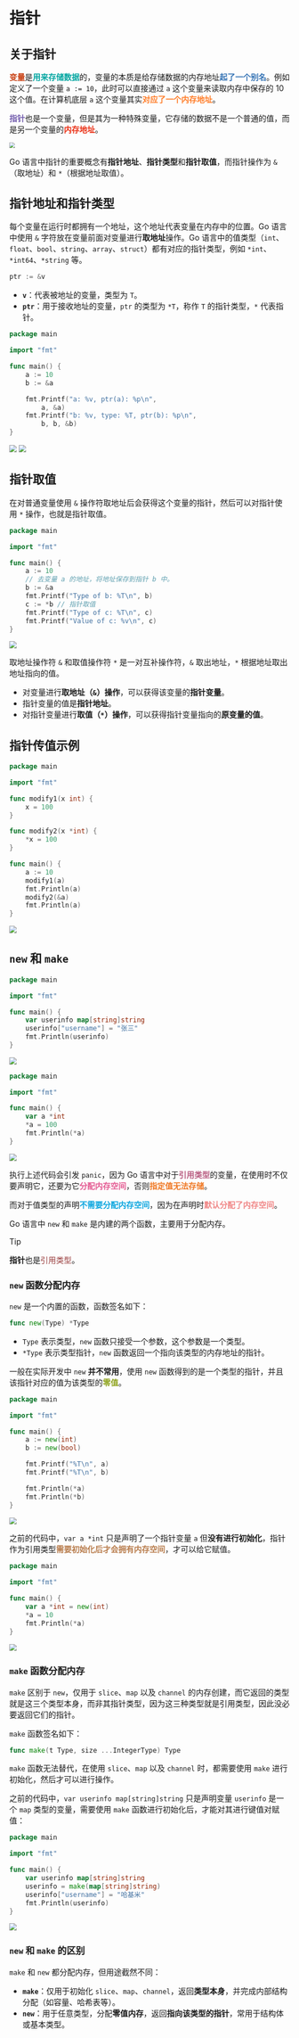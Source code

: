 # 指针

## 关于指针

<span style="color:#C83F12; font-weight:bold">变量</span>是<span style="color:#03A6A1; font-weight:bold">用来存储数据</span>的，变量的本质是给存储数据的内存地址<span style="color:#3674B5; font-weight:bold">起了一个别名</span>。例如定义了一个变量 `a := 10`，此时可以直接通过 `a` 这个变量来读取内存中保存的 10 这个值。在计算机底层 `a` 这个变量其实<span style="color:#FF7D29; font-weight:bold">对应了一个内存地址</span>。

<span style="color:#725CAD; font-weight:bold">指针</span>也是一个变量，但是其为一种特殊变量，它存储的数据不是一个普通的值，而是另一个变量的<span style="color:#EA2F14; font-weight:bold">内存地址</span>。

<img src="../../images/image-202509202116.svg" style="zoom: 60%;" />

Go 语言中指针的重要概念有**指针地址**、**指针类型**和**指针取值**，而指针操作为 `&`（取地址）和 `*`（根据地址取值）。

## 指针地址和指针类型

每个变量在运行时都拥有一个地址，这个地址代表变量在内存中的位置。Go 语言中使用 `&` 字符放在变量前面对变量进行**取地址**操作。Go 语言中的值类型（`int`、`float`、`bool`、`string`、`array`、`struct`）都有对应的指针类型，例如 `*int`、`*int64`、`*string` 等。

```go
ptr := &v
```

- **`v`**：代表被地址的变量，类型为 `T`。
- **`ptr`**：用于接收地址的变量，`ptr` 的类型为 `*T`，称作 `T` 的指针类型，`*` 代表指针。

```go
package main

import "fmt"

func main() {
	a := 10
	b := &a

	fmt.Printf("a: %v, ptr(a): %p\n",
		a, &a)
	fmt.Printf("b: %v, type: %T, ptr(b): %p\n",
		b, b, &b)
}
```

<img src="../../images/image-202509202302.png" style="zoom:80%;" />

<img src="../../images/image-202509202313.svg" style="zoom: 80%;" />

## 指针取值

在对普通变量使用 `&` 操作符取地址后会获得这个变量的指针，然后可以对指针使用 `*` 操作，也就是指针取值。

```go
package main

import "fmt"

func main() {
	a := 10
	// 去变量 a 的地址，将地址保存到指针 b 中。
	b := &a
	fmt.Printf("Type of b: %T\n", b)
	c := *b // 指针取值
	fmt.Printf("Type of c: %T\n", c)
	fmt.Printf("Value of c: %v\n", c)
}
```

<img src="../../images/image-202509202329.png" style="zoom:80%;" />

取地址操作符 `&` 和取值操作符 `*` 是一对互补操作符，`&` 取出地址，`*` 根据地址取出地址指向的值。

- 对变量进行**取地址（`&`）操作**，可以获得该变量的**指针变量**。
- 指针变量的值是**指针地址**。
- 对指针变量进行**取值（`*`）操作**，可以获得指针变量指向的**原变量的值**。

## 指针传值示例

```go
package main

import "fmt"

func modify1(x int) {
	x = 100
}

func modify2(x *int) {
	*x = 100
}

func main() {
	a := 10
	modify1(a)
	fmt.Println(a)
	modify2(&a)
	fmt.Println(a)
}
```

<img src="../../images/image-202509202336.png" style="zoom:80%;" />

## `new` 和 `make`

```go
package main

import "fmt"

func main() {
	var userinfo map[string]string
	userinfo["username"] = "张三"
	fmt.Println(userinfo)
}
```

<img src="../../images/image-202509202339.png" style="zoom:80%;" />

```go
package main

import "fmt"

func main() {
	var a *int
	*a = 100
	fmt.Println(*a)
}
```

<img src="../../images/image-202509202341.png" style="zoom:80%;" />

执行上述代码会引发 `panic`，因为 Go 语言中对于<span style="color:#B95E82; font-weight:bold">引用类型</span>的变量，在使用时不仅要声明它，还要为它<span style="color:#E45A92; font-weight:bold">分配内存空间</span>，否则<span style="color:#EF7722; font-weight:bold">指定值无法存储</span>。

而对于值类型的声明<span style="color:#0BA6DF; font-weight:bold">不需要分配内存空间</span>，因为在声明时<span style="color:#F08787; font-weight:bold">默认分配了内存空间</span>。

Go 语言中 `new` 和 `make` 是内建的两个函数，主要用于分配内存。

> [!tip]
>
> **指针**也是<span style="color:#9A3F3F">引用类型</span>。

### `new` 函数分配内存

`new` 是一个内置的函数，函数签名如下：

```go
func new(Type) *Type
```

- `Type` 表示类型，`new` 函数只接受一个参数，这个参数是一个类型。
- `*Type` 表示类型指针，`new` 函数返回一个指向该类型的内存地址的指针。

一般在实际开发中 `new` **并不常用**，使用 `new` 函数得到的是一个类型的指针，并且该指针对应的值为该类型的<span style="color:#8FA31E; font-weight:bold">零值</span>。

```go
package main

import "fmt"

func main() {
	a := new(int)
	b := new(bool)

	fmt.Printf("%T\n", a)
	fmt.Printf("%T\n", b)

	fmt.Println(*a)
	fmt.Println(*b)
}
```

<img src="../../images/image-202509202353.png" style="zoom:80%;" />

之前的代码中，`var a *int` 只是声明了一个指针变量 `a` 但**没有进行初始化**，指针作为引用类型<span style="color:#B87C4C; font-weight:bold">需要初始化后才会拥有内存空间</span>，才可以给它赋值。

```go
package main

import "fmt"

func main() {
	var a *int = new(int)
	*a = 10
	fmt.Println(*a)
}
```

<img src="../../images/image-202509202355.png" style="zoom:80%;" />

### `make` 函数分配内存

`make` 区别于 `new`，仅用于 `slice`、`map` 以及 `channel` 的内存创建，而它返回的类型就是这三个类型本身，而非其指针类型，因为这三种类型就是引用类型，因此没必要返回它们的指针。

`make` 函数签名如下：

```go
func make(t Type, size ...IntegerType) Type
```

`make` 函数无法替代，在使用 `slice`、`map` 以及 `channel` 时，都需要使用 `make` 进行初始化，然后才可以进行操作。

之前的代码中，`var userinfo map[string]string` 只是声明变量 `userinfo` 是一个 `map` 类型的变量，需要使用 `make` 函数进行初始化后，才能对其进行键值对赋值：

```go
package main

import "fmt"

func main() {
	var userinfo map[string]string
	userinfo = make(map[string]string)
	userinfo["username"] = "哈基米"
	fmt.Println(userinfo)
}
```

<img src="../../images/image-202509210013.png" style="zoom:80%;" />

### `new` 和 `make` 的区别

`make` 和 `new` 都分配内存，但用途截然不同：

- **`make`**：仅用于初始化 `slice`、`map`、`channel`，返回**类型本身**，并完成内部结构分配（如容量、哈希表等）。
- **`new`**：用于任意类型，分配**零值内存**，返回**指向该类型的指针**，常用于结构体或基本类型。
